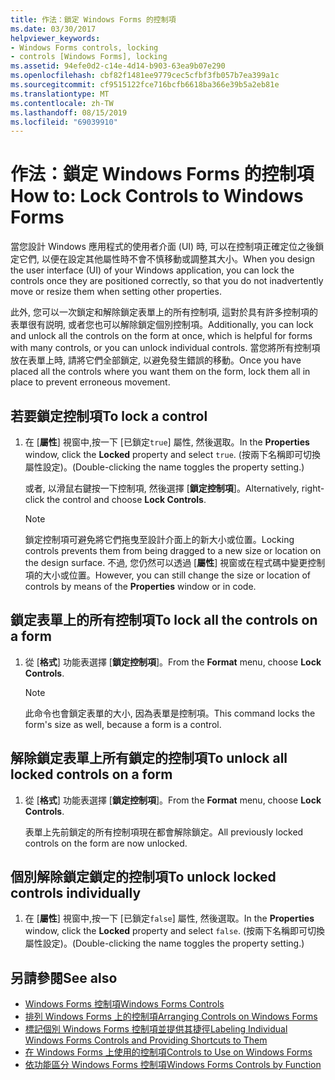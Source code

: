 ```yaml
---
title: 作法：鎖定 Windows Forms 的控制項
ms.date: 03/30/2017
helpviewer_keywords:
- Windows Forms controls, locking
- controls [Windows Forms], locking
ms.assetid: 94efe0d2-c14e-4d14-b903-63ea9b07e290
ms.openlocfilehash: cbf82f1481ee9779cec5cfbf3fb057b7ea399a1c
ms.sourcegitcommit: cf9515122fce716bcfb6618ba366e39b5a2eb81e
ms.translationtype: MT
ms.contentlocale: zh-TW
ms.lasthandoff: 08/15/2019
ms.locfileid: "69039910"
---
```

# <a name="how-to-lock-controls-to-windows-forms"></a><span data-ttu-id="193d3-102">作法：鎖定 Windows Forms 的控制項</span><span class="sxs-lookup"><span data-stu-id="193d3-102">How to: Lock Controls to Windows Forms</span></span>
<span data-ttu-id="193d3-103">當您設計 Windows 應用程式的使用者介面 (UI) 時, 可以在控制項正確定位之後鎖定它們, 以便在設定其他屬性時不會不慎移動或調整其大小。</span><span class="sxs-lookup"><span data-stu-id="193d3-103">When you design the user interface (UI) of your Windows application, you can lock the controls once they are positioned correctly, so that you do not inadvertently move or resize them when setting other properties.</span></span>

 <span data-ttu-id="193d3-104">此外, 您可以一次鎖定和解除鎖定表單上的所有控制項, 這對於具有許多控制項的表單很有説明, 或者您也可以解除鎖定個別控制項。</span><span class="sxs-lookup"><span data-stu-id="193d3-104">Additionally, you can lock and unlock all the controls on the form at once, which is helpful for forms with many controls, or you can unlock individual controls.</span></span> <span data-ttu-id="193d3-105">當您將所有控制項放在表單上時, 請將它們全部鎖定, 以避免發生錯誤的移動。</span><span class="sxs-lookup"><span data-stu-id="193d3-105">Once you have placed all the controls where you want them on the form, lock them all in place to prevent erroneous movement.</span></span>

## <a name="to-lock-a-control"></a><span data-ttu-id="193d3-106">若要鎖定控制項</span><span class="sxs-lookup"><span data-stu-id="193d3-106">To lock a control</span></span>

1. <span data-ttu-id="193d3-107">在 [**屬性**] 視窗中,按一下 [已鎖定`true`] 屬性, 然後選取。</span><span class="sxs-lookup"><span data-stu-id="193d3-107">In the **Properties** window, click the **Locked** property and select `true`.</span></span> <span data-ttu-id="193d3-108">(按兩下名稱即可切換屬性設定)。</span><span class="sxs-lookup"><span data-stu-id="193d3-108">(Double-clicking the name toggles the property setting.)</span></span>

     <span data-ttu-id="193d3-109">或者, 以滑鼠右鍵按一下控制項, 然後選擇 [**鎖定控制項**]。</span><span class="sxs-lookup"><span data-stu-id="193d3-109">Alternatively, right-click the control and choose **Lock Controls**.</span></span>

    > [!NOTE]
    >  <span data-ttu-id="193d3-110">鎖定控制項可避免將它們拖曳至設計介面上的新大小或位置。</span><span class="sxs-lookup"><span data-stu-id="193d3-110">Locking controls prevents them from being dragged to a new size or location on the design surface.</span></span> <span data-ttu-id="193d3-111">不過, 您仍然可以透過 [**屬性**] 視窗或在程式碼中變更控制項的大小或位置。</span><span class="sxs-lookup"><span data-stu-id="193d3-111">However, you can still change the size or location of controls by means of the **Properties** window or in code.</span></span>

## <a name="to-lock-all-the-controls-on-a-form"></a><span data-ttu-id="193d3-112">鎖定表單上的所有控制項</span><span class="sxs-lookup"><span data-stu-id="193d3-112">To lock all the controls on a form</span></span>

1. <span data-ttu-id="193d3-113">從 [**格式**] 功能表選擇 [**鎖定控制項**]。</span><span class="sxs-lookup"><span data-stu-id="193d3-113">From the **Format** menu, choose **Lock Controls**.</span></span>

    > [!NOTE]
    >  <span data-ttu-id="193d3-114">此命令也會鎖定表單的大小, 因為表單是控制項。</span><span class="sxs-lookup"><span data-stu-id="193d3-114">This command locks the form's size as well, because a form is a control.</span></span>

## <a name="to-unlock-all-locked-controls-on-a-form"></a><span data-ttu-id="193d3-115">解除鎖定表單上所有鎖定的控制項</span><span class="sxs-lookup"><span data-stu-id="193d3-115">To unlock all locked controls on a form</span></span>

1. <span data-ttu-id="193d3-116">從 [**格式**] 功能表選擇 [**鎖定控制項**]。</span><span class="sxs-lookup"><span data-stu-id="193d3-116">From the **Format** menu, choose **Lock Controls**.</span></span>

     <span data-ttu-id="193d3-117">表單上先前鎖定的所有控制項現在都會解除鎖定。</span><span class="sxs-lookup"><span data-stu-id="193d3-117">All previously locked controls on the form are now unlocked.</span></span>

## <a name="to-unlock-locked-controls-individually"></a><span data-ttu-id="193d3-118">個別解除鎖定鎖定的控制項</span><span class="sxs-lookup"><span data-stu-id="193d3-118">To unlock locked controls individually</span></span>

1. <span data-ttu-id="193d3-119">在 [**屬性**] 視窗中,按一下 [已鎖定`false`] 屬性, 然後選取。</span><span class="sxs-lookup"><span data-stu-id="193d3-119">In the **Properties** window, click the **Locked** property and select `false`.</span></span> <span data-ttu-id="193d3-120">(按兩下名稱即可切換屬性設定)。</span><span class="sxs-lookup"><span data-stu-id="193d3-120">(Double-clicking the name toggles the property setting.)</span></span>

## <a name="see-also"></a><span data-ttu-id="193d3-121">另請參閱</span><span class="sxs-lookup"><span data-stu-id="193d3-121">See also</span></span>

- [<span data-ttu-id="193d3-122">Windows Forms 控制項</span><span class="sxs-lookup"><span data-stu-id="193d3-122">Windows Forms Controls</span></span>](index.md)
- [<span data-ttu-id="193d3-123">排列 Windows Forms 上的控制項</span><span class="sxs-lookup"><span data-stu-id="193d3-123">Arranging Controls on Windows Forms</span></span>](arranging-controls-on-windows-forms.md)
- [<span data-ttu-id="193d3-124">標記個別 Windows Forms 控制項並提供其捷徑</span><span class="sxs-lookup"><span data-stu-id="193d3-124">Labeling Individual Windows Forms Controls and Providing Shortcuts to Them</span></span>](labeling-individual-windows-forms-controls-and-providing-shortcuts-to-them.md)
- [<span data-ttu-id="193d3-125">在 Windows Forms 上使用的控制項</span><span class="sxs-lookup"><span data-stu-id="193d3-125">Controls to Use on Windows Forms</span></span>](controls-to-use-on-windows-forms.md)
- [<span data-ttu-id="193d3-126">依功能區分 Windows Forms 控制項</span><span class="sxs-lookup"><span data-stu-id="193d3-126">Windows Forms Controls by Function</span></span>](windows-forms-controls-by-function.md)
